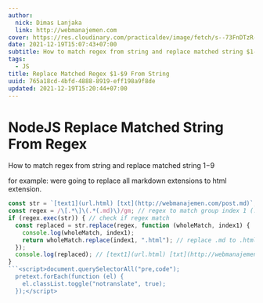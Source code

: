 ```yaml
---
author:
  nick: Dimas Lanjaka
  link: http://webmanajemen.com
cover: https://res.cloudinary.com/practicaldev/image/fetch/s--73FnDTzR--/c_limit%2Cf_auto%2Cfl_progressive%2Cq_auto%2Cw_880/https://i.ibb.co/DWR2ZKQ/carbon-3.png
date: 2021-12-19T15:07:43+07:00
subtitle: How to match regex from string and replace matched string $1-$9
tags:
  - JS
title: Replace Matched Regex $1-$9 From String
uuid: 765a18cd-4bfd-4888-8919-eff198a9f8de
updated: 2021-12-19T15:20:44+07:00
---
```


# NodeJS Replace Matched String From Regex
How to match regex from string and replace matched string $1-$9

for example: were going to replace all markdown extensions to html extension.
```js
const str = `[text1](url.html) [txt](http://webmanajemen.com/post.md)`; // string to replace
const regex = /\[.*\]\(.*(.md)\)/gm; // regex to match group index 1 (.md)
if (regex.exec(str)) { // check if regex match
  const replaced = str.replace(regex, function (wholeMatch, index1) {
    console.log(wholeMatch, index1);
    return wholeMatch.replace(index1, ".html"); // replace .md to .html
  });
  console.log(replaced); // [text1](url.html) [txt](http://webmanajemen.com/post.html)
}
```<script>document.querySelectorAll("pre,code");
  pretext.forEach(function (el) {
    el.classList.toggle("notranslate", true);
  });</script>